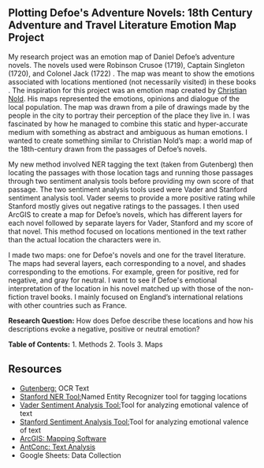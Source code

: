 ## Plotting Defoe's Adventure Novels: 18th Century Adventure and Travel Literature Emotion Map Project

My research project was an emotion map of Daniel Defoe’s adventure novels. The novels used were Robinson Crusoe (1719), Captain Singleton (1720), and Colonel Jack (1722) . The map was meant to show the emotions associated with locations mentioned (not necessarily visited) in these books . The inspiration for this project was an emotion map created by [Christian Nold](http://stockport.emotionmap.net/background.htm). His maps represented the emotions, opinions and dialogue of the local population. The map was drawn from a pile of drawings made by the people in the city to portray their perception of the place they live in. I was fascinated by how he managed to combine this static and hyper-accurate medium with something as abstract and ambiguous as human emotions. I wanted to create something similar to Christian Nold’s map: a world map of the 18th-century drawn from the passages of Defoe’s novels.

My new method involved NER tagging the text (taken from Gutenberg) then locating the passages with those location tags and running those passages through two sentiment analysis tools before providing my own score of that passage. The two sentiment analysis tools used were Vader and Stanford sentiment analysis tool. Vader seems to provide a more positive rating while Stanford mostly gives out negative ratings to the passages. I then used ArcGIS to create a map for Defoe’s novels, which has different layers for each novel followed by separate layers for Vader, Stanford and my score of that novel. This method focused on locations mentioned in the text rather than the actual location the characters were in. 

I made two maps:  one for Defoe's novels and one for the travel literature. The maps had several layers, each corresponding to a novel, and shades corresponding to the emotions. For example, green for positive, red for negative, and gray for neutral. I want to see if Defoe's emotional interpretation of the location in his novel matched up with those of the non-fiction travel books. I mainly focused on England’s international relations with other countries such as France. 

**Research Question:** How does Defoe describe these locations and how his descriptions evoke a negative, positive or neutral emotion?

**Table of Contents:** 1. Methods 2. Tools 3. Maps

## Resources

* [Gutenberg:](https://www.gutenberg.org/wiki/Main_Page) OCR Text
* [Stanford NER Tool:](https://nlp.stanford.edu/software/CRF-NER.html)Named Entity Recognizer tool for tagging locations
* [Vader Sentiment Analysis Tool:](https://github.com/cjhutto/vaderSentiment)Tool for analyzing emotional valence of text 
* [Stanford Sentiment Analysis Tool:](https://stanfordnlp.github.io/CoreNLP/)Tool for analyzing emotional valence of text 
* [ArcGIS: Mapping Software](https://www.arcgis.com/home/index.html)
* [AntConc: Text Analysis](http://www.laurenceanthony.net/software/antconc/)
* Google Sheets: Data Collection
